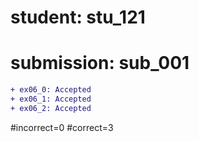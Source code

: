 # student: stu_121
# submission: sub_001

```diff
+ ex06_0: Accepted
+ ex06_1: Accepted
+ ex06_2: Accepted
```
#incorrect=0
#correct=3
